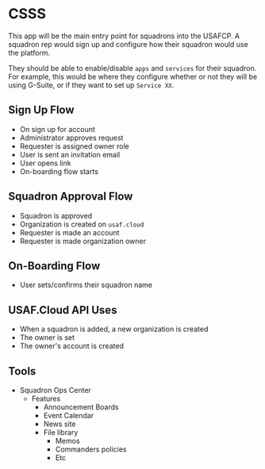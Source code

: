 # CSSS

This app will be the main entry point for squadrons into the USAFCP. A squadron
rep would sign up and configure how their squadron would use the platform.

They should be able to enable/disable `apps` and `services` for their squadron.
For example, this would be where they configure whether or not they will be
using G-Suite, or if they want to set up `Service XX`.

## Sign Up Flow

-   On sign up for account
-   Administrator approves request
-   Requester is assigned owner role
-   User is sent an invitation email
-   User opens link
-   On-boarding flow starts

## Squadron Approval Flow

-   Squadron is approved
-   Organization is created on `usaf.cloud`
-   Requester is made an account
-   Requester is made organization owner

## On-Boarding Flow

-   User sets/confirms their squadron name

## USAF.Cloud API Uses

-   When a squadron is added, a new organization is created
-   The owner is set
-   The owner's account is created

## Tools

-   Squadron Ops Center
    -   Features
        -   Announcement Boards
        -   Event Calendar
        -   News site
        -   File library
            -   Memos
            -   Commanders policies
            -   Etc
